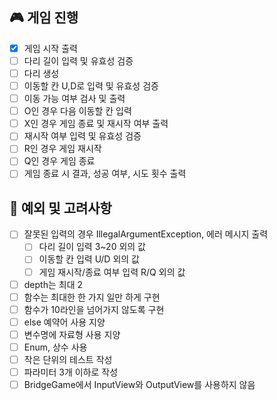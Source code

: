 ## 🎮 게임 진행

- [x] 게임 시작 출력
- [ ] 다리 길이 입력 및 유효성 검증
- [ ] 다리 생성 
- [ ] 이동할 칸 U,D로 입력 및 유효성 검증
- [ ] 이동 가능 여부 검사 및 출력
- [ ] O인 경우 다음 이동할 칸 입력
- [ ] X인 경우 게임 종료 및 재시작 여부 출력
- [ ] 재시작 여부 입력 및 유효성 검증
- [ ] R인 경우 게임 재시작 
- [ ] Q인 경우 게임 종료
- [ ] 게임 종료 시 결과, 성공 여부, 시도 횟수 출력

## 🎲 예외 및 고려사항

- [ ] 잘못된 입력의 경우 IllegalArgumentException, 에러 메시지 출력
    - [ ] 다리 길이 입력 3~20 외의 값
    - [ ] 이동할 칸 입력 U/D 외의 값
    - [ ] 게임 재시작/종료 여부 입력 R/Q 외의 값
- [ ] depth는 최대 2
- [ ] 함수는 최대한 한 가지 일만 하게 구현
- [ ] 함수가 10라인을 넘어가지 않도록 구현
- [ ] else 예약어 사용 지양
- [ ] 변수명에 자료형 사용 지양
- [ ] Enum, 상수 사용
- [ ] 작은 단위의 테스트 작성
- [ ] 파라미터 3개 이하로 작성
- [ ] BridgeGame에서 InputView와 OutputView를 사용하지 않음